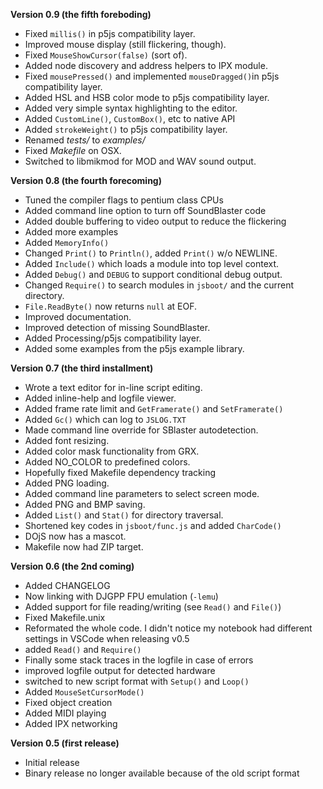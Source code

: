 **Version 0.9 (the fifth foreboding)**
* Fixed `millis()` in p5js compatibility layer.
* Improved mouse display (still flickering, though).
* Fixed `MouseShowCursor(false)` (sort of).
* Added node discovery and address helpers to IPX module.
* Fixed `mousePressed()` and implemented `mouseDragged()`in p5js compatibility layer.
* Added HSL and HSB color mode to p5js compatibility layer.
* Added very simple syntax highlighting to the editor.
* Added `CustomLine()`, `CustomBox()`, etc to native API
* Added `strokeWeight()` to p5js compatibility layer.
* Renamed *tests/* to *examples/*
* Fixed *Makefile* on OSX.
* Switched to libmikmod for MOD and WAV sound output.

**Version 0.8 (the fourth forecoming)**
* Tuned the compiler flags to pentium class CPUs
* Added command line option to turn off SoundBlaster code
* Added double buffering to video output to reduce the flickering
* Added more examples
* Added `MemoryInfo()`
* Changed `Print()` to `Println()`, added `Print()` w/o NEWLINE.
* Added `Include()` which loads a module into top level context.
* Added `Debug()` and `DEBUG` to support conditional debug output.
* Changed `Require()` to search modules in `jsboot/` and the current directory.
* `File.ReadByte()` now returns `null` at EOF.
* Improved documentation.
* Improved detection of missing SoundBlaster.
* Added Processing/p5js compatibility layer.
* Added some examples from the p5js example library.

**Version 0.7 (the third installment)**
* Wrote a text editor for in-line script editing.
* Added inline-help and logfile viewer.
* Added frame rate limit and  `GetFramerate()` and `SetFramerate()`
* Added `Gc()` which can log to `JSLOG.TXT`
* Made command line override for SBlaster autodetection.
* Added font resizing.
* Added color mask functionality from GRX.
* Added NO_COLOR to predefined colors.
* Hopefully fixed Makefile dependency tracking
* Added PNG loading.
* Added command line parameters to select screen mode.
* Added PNG and BMP saving.
* Added `List()` and `Stat()` for directory traversal.
* Shortened key codes in `jsboot/func.js` and added `CharCode()`
* DOjS now has a mascot.
* Makefile now had ZIP target.

**Version 0.6 (the 2nd coming)**
* Added CHANGELOG
* Now linking with DJGPP FPU emulation (`-lemu`)
* Added support for file reading/writing (see `Read()` and `File()`)
* Fixed Makefile.unix
* Reformated the whole code. I didn't notice my notebook had different settings in VSCode when releasing v0.5
* added `Read()` and `Require()`
* Finally some stack traces in the logfile in case of errors
* improved logfile output for detected hardware
* switched to new script format with `Setup()` and `Loop()`
* Added `MouseSetCursorMode()`
* Fixed object creation
* Added MIDI playing
* Added IPX networking

**Version 0.5 (first release)**
* Initial release
* Binary release no longer available because of the old script format
